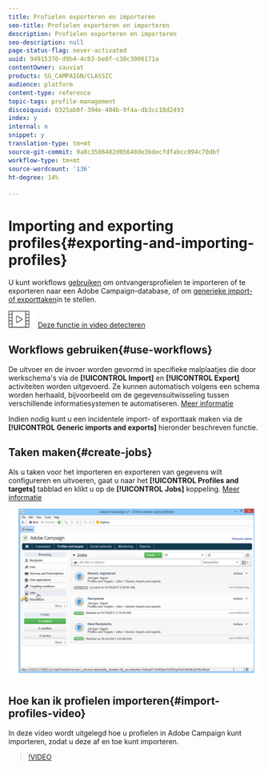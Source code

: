 ```yaml
---
title: Profielen exporteren en importeren
seo-title: Profielen exporteren en importeren
description: Profielen exporteren en importeren
seo-description: null
page-status-flag: never-activated
uuid: 94915370-d9b4-4c03-be8f-c30c3006171a
contentOwner: sauviat
products: SG_CAMPAIGN/CLASSIC
audience: platform
content-type: reference
topic-tags: profile-management
discoiquuid: 0325ab0f-394e-404b-9f4a-db3cc18d2493
index: y
internal: n
snippet: y
translation-type: tm+mt
source-git-commit: 9a8c3586482d05648de3bdecfdfabcc094c70dbf
workflow-type: tm+mt
source-wordcount: '136'
ht-degree: 14%

---
```



# Importing and exporting profiles{#exporting-and-importing-profiles}

U kunt workflows [gebruiken](#use-workflows) om ontvangersprofielen te importeren of te exporteren naar een Adobe Campaign-database, of om [generieke import- of exporttaken](#create-jobs)in te stellen.

![](assets/do-not-localize/how-to-video.png) [Deze functie in video detecteren](#import-profiles-video)

## Workflows gebruiken{#use-workflows}

De uitvoer en de invoer worden gevormd in specifieke malplaatjes die door werkschema&#39;s via de **[!UICONTROL Import]** en **[!UICONTROL Export]** activiteiten worden uitgevoerd. Ze kunnen automatisch volgens een schema worden herhaald, bijvoorbeeld om de gegevensuitwisseling tussen verschillende informatiesystemen te automatiseren. [Meer informatie](../../workflow/using/importing-data.md#best-practices-when-importing-data)

Indien nodig kunt u een incidentele import- of exporttaak maken via de **[!UICONTROL Generic imports and exports]** hieronder beschreven functie.

## Taken maken{#create-jobs}

Als u taken voor het importeren en exporteren van gegevens wilt configureren en uitvoeren, gaat u naar het **[!UICONTROL Profiles and targets]** tabblad en klikt u op de **[!UICONTROL Jobs]** koppeling. [Meer informatie](../../platform/using/generic-imports-and-exports.md)

![](assets/s_ncs_user_interface_import_link.png)


## Hoe kan ik profielen importeren{#import-profiles-video}

In deze video wordt uitgelegd hoe u profielen in Adobe Campaign kunt importeren, zodat u deze af en toe kunt importeren.

>[!VIDEO](https://video.tv.adobe.com/v/25608?quality=12)
